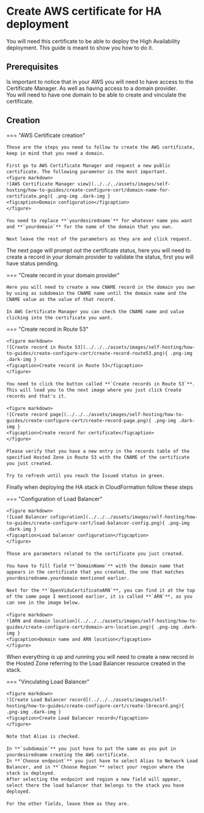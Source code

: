 # Create AWS certificate for HA deployment

You will need this certificate to be able to deploy the High Availability deployment. This guide is meant to show you how to do it.

## Prerequisites

Is important to notice that in your AWS you will need to have access to the Certificate Manager. As well as having access to a domain provider.   
You will need to have one domain to be able to create and vinculate the certificate.


## Creation

=== "AWS Certificate creation"

    Those are the steps you need to follow to create the AWS certificate, keep in mind that you need a domain.   
    
    First go to AWS Certificate Manager and request a new public certificate. The following parameter is the most important.
    <figure markdown>
    ![AWS Certificate Manager view](../../../assets/images/self-hosting/how-to-guides/create-configure-cert/domain-name-for-certificate.png){ .png-img .dark-img }
    <figcaption>Domain configuration</figcaption>
    </figure>

    You need to replace **`yourdesiredname`** for whatever name you want and **`yourdomain`** for the name of the domain that you own.  

    Next leave the rest of the parameters as they are and click request.



The next page will prompt out the certificate status, here you will need to create a record in your domain provider to validate the status, first you will have status pending.

=== "Create record in your domain provider"

    Here you will need to create a new CNAME record in the domain you own by using as subdomain the CNAME name until the domain name and the CNAME value as the value of that record.

    In AWS Certificate Manager you can check the CNAME name and value clicking into the certificate you want.

=== "Create record in Route 53"

    <figure markdown>
    ![Create record in Route 53](../../../assets/images/self-hosting/how-to-guides/create-configure-cert/create-record-route53.png){ .png-img .dark-img }
    <figcaption>Create record in Route 53</figcaption>
    </figure>

    You need to click the button called **`Create records in Route 53`**. This will lead you to the next image where you just click Create records and that's it.

    <figure markdown>
    ![Create record page](../../../assets/images/self-hosting/how-to-guides/create-configure-cert/create-record-page.png){ .png-img .dark-img }
    <figcaption>Create record for certificate</figcaption>
    </figure>

    Please verify that you have a new entry in the records table of the specified Hosted Zone in Route 53 with the CNAME of the certificate you just created.   
    
    Try to refresh until you reach the Issued status in green.


Finally when deploying the HA stack in CloudFormation follow these steps

=== "Configuration of Load Balancer"


    <figure markdown>
    ![Load Balancer cofiguration](../../../assets/images/self-hosting/how-to-guides/create-configure-cert/load-balancer-config.png){ .png-img .dark-img }
    <figcaption>Load balancer configuration</figcaption>
    </figure>

    Those are parameters related to the certificate you just created.    

    You have to fill field **`DomainName`** with the domain name that appears in the certificate that you created, the one that matches yourdesiredname.yourdomain mentioned earlier.  

    Next for the **`OpenViduCertificateARN`**, you can find it at the top of the same page I mentioned earlier, it is called **`ARN`**, as you can see in the image below.   
    
    <figure markdown>
    ![ARN and domain location](../../../assets/images/self-hosting/how-to-guides/create-configure-cert/domain-arn-location.png){ .png-img .dark-img }
    <figcaption>Domain name and ARN location</figcaption>
    </figure>

When everything is up and running you will need to create a new record in the Hosted Zone referring to the Load Balancer resource created in the stack.   

=== "Vinculating Load Balancer"
    
    <figure markdown>
    ![Create Load Balancer record](../../../assets/images/self-hosting/how-to-guides/create-configure-cert/create-lbrecord.png){ .png-img .dark-img }
    <figcaption>Create Load Balancer record</figcaption>
    </figure>

    Note that Alias is checked.   

    In **`subdomain`** you just have to put the same as you put in yourdesiredname creating the AWS certificate.   
    In **`Choose endpoint`** you just have to select Alias to Network Load Balancer, and in **`Choose Region`** select your region where the stack is deployed.   
    After selecting the endpoint and region a new field will appear, select there the load balancer that belongs to the stack you have deployed.   

    For the other fields, leave them as they are.